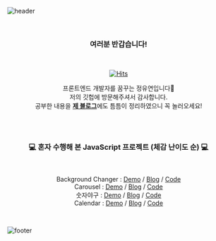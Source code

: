 
![header](https://capsule-render.vercel.app/api?type=waving&&color=gradient&height=100&section=header&fontSize=90)

<div align = "center">



<br/>
<h3> 여러분 반갑습니다! </h3><br/>
  
[![Hits](https://hits.seeyoufarm.com/api/count/incr/badge.svg?url=https%3A%2F%2Fgithub.com%2Fjyy1554%2Fhit-counter&count_bg=%2379C83D&title_bg=%23555555&icon=&icon_color=%23E7E7E7&title=hits&edge_flat=false)](https://hits.seeyoufarm.com)

프론트엔드 개발자를 꿈꾸는 정유연입니다🌱<br/>
저의 깃헙에 방문해주셔서 감사합니다.<br/>
  공부한 내용을 <a href="https://blog.naver.com/uyon77"><b>제 블로그</b></a>에도 틈틈이 정리하였으니 꼭 놀러오세요!
  


<br/><br/>
 
<h3>💻 혼자 수행해 본 JavaScript 프로젝트 (체감 난이도 순) 💻</h3>

<br/>

Background Changer : <a href="https://raw.githack.com/jyy1554/study-js/main/background-changer.html">Demo</a> / <a href="https://blog.naver.com/uyon77/222515841975">Blog</a> / <a href="https://github.com/jyy1554/study-js/blob/b65963c1c860c93bede806642621c5c3fb7be9d9/background-changer.html">Code</a></br>
Carousel : <a href="https://jyy1554.github.io/carousel/">Demo</a> / <a href="https://blog.naver.com/uyon77/222516040016">Blog</a> / <a href="https://github.com/jyy1554/carousel">Code</a></br>
숫자야구 : <a href="https://jyy1554.github.io/baseball-game/first-page.html">Demo</a> / <a href="https://blog.naver.com/uyon77/222516767445">Blog</a> / <a href="https://github.com/jyy1554/baseball-game">Code</a></br>
Calendar : <a href="https://jyy1554.github.io/calendar/">Demo</a> / <a href="https://blog.naver.com/uyon77/222517525412">Blog</a> / <a href="https://github.com/jyy1554/calendar">Code</a></br>


</div>

<br/>

![footer](https://capsule-render.vercel.app/api?type=waving&&color=gradient&height=100&section=footer&fontSize=90)
